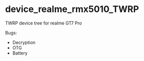 # device_realme_rmx5010_TWRP

TWRP device tree for realme GT7 Pro

Bugs: 
- Decryption
- OTG
- Battery
